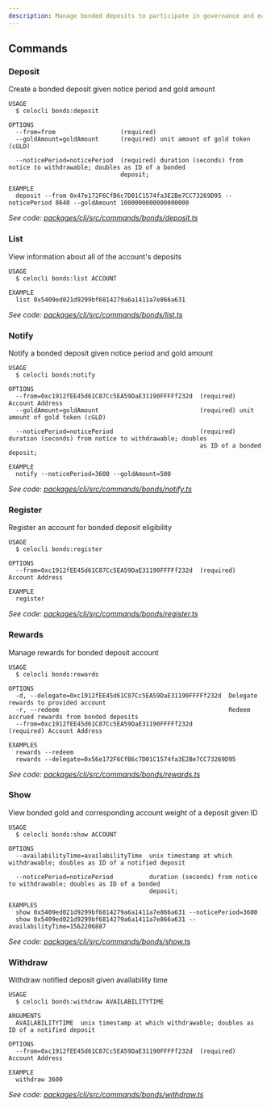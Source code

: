 ```yaml
---
description: Manage bonded deposits to participate in governance and earn rewards
---
```


## Commands

### Deposit

Create a bonded deposit given notice period and gold amount

```
USAGE
  $ celocli bonds:deposit

OPTIONS
  --from=from                  (required)
  --goldAmount=goldAmount      (required) unit amount of gold token (cGLD)

  --noticePeriod=noticePeriod  (required) duration (seconds) from notice to withdrawable; doubles as ID of a bonded
                               deposit;

EXAMPLE
  deposit --from 0x47e172F6CfB6c7D01C1574fa3E2Be7CC73269D95 --noticePeriod 8640 --goldAmount 1000000000000000000
```

_See code: [packages/cli/src/commands/bonds/deposit.ts](https://github.com/celo-org/celo-monorepo/tree/master/packages/cli/src/commands/bonds/deposit.ts)_

### List

View information about all of the account's deposits

```
USAGE
  $ celocli bonds:list ACCOUNT

EXAMPLE
  list 0x5409ed021d9299bf6814279a6a1411a7e866a631
```

_See code: [packages/cli/src/commands/bonds/list.ts](https://github.com/celo-org/celo-monorepo/tree/master/packages/cli/src/commands/bonds/list.ts)_

### Notify

Notify a bonded deposit given notice period and gold amount

```
USAGE
  $ celocli bonds:notify

OPTIONS
  --from=0xc1912fEE45d61C87Cc5EA59DaE31190FFFFf232d  (required) Account Address
  --goldAmount=goldAmount                            (required) unit amount of gold token (cGLD)

  --noticePeriod=noticePeriod                        (required) duration (seconds) from notice to withdrawable; doubles
                                                     as ID of a bonded deposit;

EXAMPLE
  notify --noticePeriod=3600 --goldAmount=500
```

_See code: [packages/cli/src/commands/bonds/notify.ts](https://github.com/celo-org/celo-monorepo/tree/master/packages/cli/src/commands/bonds/notify.ts)_

### Register

Register an account for bonded deposit eligibility

```
USAGE
  $ celocli bonds:register

OPTIONS
  --from=0xc1912fEE45d61C87Cc5EA59DaE31190FFFFf232d  (required) Account Address

EXAMPLE
  register
```

_See code: [packages/cli/src/commands/bonds/register.ts](https://github.com/celo-org/celo-monorepo/tree/master/packages/cli/src/commands/bonds/register.ts)_

### Rewards

Manage rewards for bonded deposit account

```
USAGE
  $ celocli bonds:rewards

OPTIONS
  -d, --delegate=0xc1912fEE45d61C87Cc5EA59DaE31190FFFFf232d  Delegate rewards to provided account
  -r, --redeem                                               Redeem accrued rewards from bonded deposits
  --from=0xc1912fEE45d61C87Cc5EA59DaE31190FFFFf232d          (required) Account Address

EXAMPLES
  rewards --redeem
  rewards --delegate=0x56e172F6CfB6c7D01C1574fa3E2Be7CC73269D95
```

_See code: [packages/cli/src/commands/bonds/rewards.ts](https://github.com/celo-org/celo-monorepo/tree/master/packages/cli/src/commands/bonds/rewards.ts)_

### Show

View bonded gold and corresponding account weight of a deposit given ID

```
USAGE
  $ celocli bonds:show ACCOUNT

OPTIONS
  --availabilityTime=availabilityTime  unix timestamp at which withdrawable; doubles as ID of a notified deposit

  --noticePeriod=noticePeriod          duration (seconds) from notice to withdrawable; doubles as ID of a bonded
                                       deposit;

EXAMPLES
  show 0x5409ed021d9299bf6814279a6a1411a7e866a631 --noticePeriod=3600
  show 0x5409ed021d9299bf6814279a6a1411a7e866a631 --availabilityTime=1562206887
```

_See code: [packages/cli/src/commands/bonds/show.ts](https://github.com/celo-org/celo-monorepo/tree/master/packages/cli/src/commands/bonds/show.ts)_

### Withdraw

Withdraw notified deposit given availability time

```
USAGE
  $ celocli bonds:withdraw AVAILABILITYTIME

ARGUMENTS
  AVAILABILITYTIME  unix timestamp at which withdrawable; doubles as ID of a notified deposit

OPTIONS
  --from=0xc1912fEE45d61C87Cc5EA59DaE31190FFFFf232d  (required) Account Address

EXAMPLE
  withdraw 3600
```

_See code: [packages/cli/src/commands/bonds/withdraw.ts](https://github.com/celo-org/celo-monorepo/tree/master/packages/cli/src/commands/bonds/withdraw.ts)_
